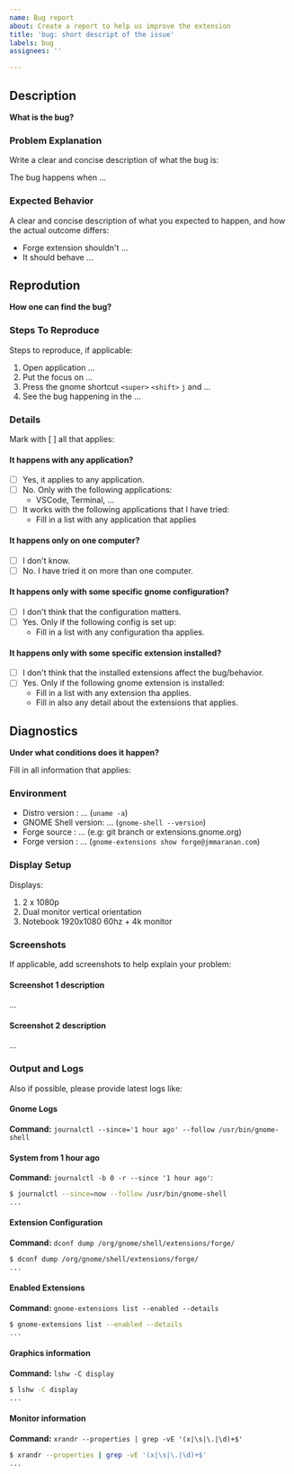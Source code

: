 ```yaml
---
name: Bug report
about: Create a report to help us improve the extension
title: 'bug: short descript of the issue'
labels: bug
assignees: ''

---
```


## Description

**What is the bug?**

### Problem Explanation

Write a clear and concise description of what the bug is:

The bug happens when ...

### Expected Behavior

A clear and concise description of what you expected to happen, and how the actual outcome differs:

- Forge extension shouldn't ...
- It should behave ...

## Reprodution

**How one can find the bug?**

### Steps To Reproduce

Steps to reproduce, if applicable:

1. Open application ...
2. Put the focus on ...
3. Press the gnome shortcut `<super>` `<shift>` `j` and ...
4. See the bug happening in the ...

### Details

Mark with [ ] all that applies:

#### It happens with any application?

- [ ] Yes, it applies to any application.
- [ ] No. Only with the following applications:
  - VSCode, Terminal, ...
- [ ] It works with the following applications that I have tried:
  - Fill in a list with any application that applies

#### It happens only on one computer?

- [ ] I don't know.
- [ ] No. I have tried it on more than one computer.

#### It happens only with some specific gnome configuration?

- [ ] I don't think that the configuration matters.
- [ ] Yes. Only if the following config is set up:
  - Fill in a list with any configuration tha applies.

#### It happens only with some specific extension installed?

- [ ] I don't think that the installed extensions affect the bug/behavior.
- [ ] Yes. Only if the following gnome extension is installed:
  - Fill in a list with any extension tha applies.
  - Fill in also any detail about the extensions that applies.

## Diagnostics

**Under what conditions does it happen?**

Fill in all information that applies:

### Environment

- Distro version     : ...  (`uname -a`)
- GNOME Shell version: ...  (`gnome-shell --version`)
- Forge source       : ...  (e.g: git branch or extensions.gnome.org)
- Forge version      : ...  (`gnome-extensions show forge@jmmaranan.com`)

### Display Setup

Displays:

1. 2 x 1080p
2. Dual monitor vertical orientation
3. Notebook 1920x1080 60hz + 4k monitor

### Screenshots

If applicable, add screenshots to help explain your problem:

#### Screenshot 1 description

...

#### Screenshot 2 description

...

### Output and Logs

Also if possible, please provide latest logs like:

#### Gnome Logs

**Command:** `journalctl --since='1 hour ago' --follow /usr/bin/gnome-shell`

#### System from 1 hour ago

**Command:** `journalctl -b 0 -r --since '1 hour ago'`:

``` bash
$ journalctl --since=now --follow /usr/bin/gnome-shell
...
```

#### Extension Configuration

**Command:** `dconf dump /org/gnome/shell/extensions/forge/`

``` bash
$ dconf dump /org/gnome/shell/extensions/forge/
...
```

#### Enabled Extensions

**Command:** `gnome-extensions list --enabled --details`

``` bash
$ gnome-extensions list --enabled --details
...
```

#### Graphics information

**Command:** `lshw -C display`

``` bash
$ lshw -C display
...
```

#### Monitor information

**Command:** `xrandr --properties | grep -vE '(x|\s|\.|\d)+$'`

``` bash
$ xrandr --properties | grep -vE '(x|\s|\.|\d)+$'
...
```
